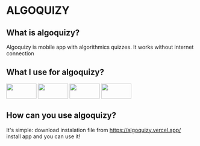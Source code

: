 <h1>ALGOQUIZY</h1>
<h2>What is algoquizy?</h2>
Algoquizy is mobile app with algorithmics quizzes. It works without internet connection
<h2>What I use for algoquizy?</h2>
<p>
<img src="https://user-images.githubusercontent.com/79708932/173285647-535e8e98-51c9-4858-9620-0de3cb4e9406.png" width = "80" height ="40"/>
<img src="https://user-images.githubusercontent.com/79708932/173285756-ab84ff3a-8613-42fb-ae00-4c009c568611.png" width="80" height="40"/>
<img src="https://user-images.githubusercontent.com/79708932/173285978-ecfb81cf-1bda-478b-99de-d01311b43799.png" width="80" height="40"/>
<img src="https://user-images.githubusercontent.com/79708932/173286151-9b6470d1-b479-40ae-bfe7-1e54d26a0e4d.png" width="80" height="40"/>
</p>
<h2>How can you use algoquizy?</h2>
<p>
It's simple: download instalation file from
<a href="https://algoquizy.vercel.app/">https://algoquizy.vercel.app/</a>
install app and you can use it!
